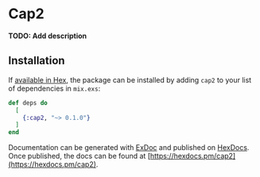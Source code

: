# Cap2

**TODO: Add description**

## Installation

If [available in Hex](https://hex.pm/docs/publish), the package can be installed
by adding `cap2` to your list of dependencies in `mix.exs`:

```elixir
def deps do
  [
    {:cap2, "~> 0.1.0"}
  ]
end
```

Documentation can be generated with [ExDoc](https://github.com/elixir-lang/ex_doc)
and published on [HexDocs](https://hexdocs.pm). Once published, the docs can
be found at [https://hexdocs.pm/cap2](https://hexdocs.pm/cap2).

